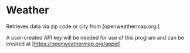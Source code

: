 # Weather
Retrieves data via zip code or city from [openweathermap.org.]

A user-created API key will be needed for use of this program and can be created at [https://openweathermap.org/appid]
